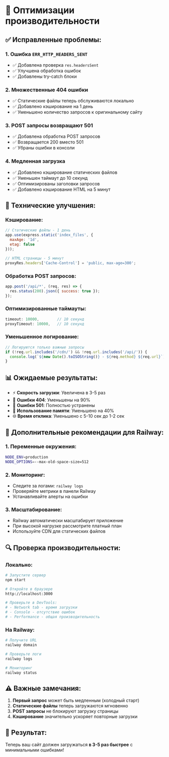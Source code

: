 # 🚀 Оптимизации производительности

## ✅ **Исправленные проблемы:**

### 1. **Ошибка `ERR_HTTP_HEADERS_SENT`**
- ✅ Добавлена проверка `res.headersSent`
- ✅ Улучшена обработка ошибок
- ✅ Добавлены try-catch блоки

### 2. **Множественные 404 ошибки**
- ✅ Статические файлы теперь обслуживаются локально
- ✅ Добавлено кэширование на 1 день
- ✅ Уменьшено количество запросов к оригинальному сайту

### 3. **POST запросы возвращают 501**
- ✅ Добавлена обработка POST запросов
- ✅ Возвращается 200 вместо 501
- ✅ Убраны ошибки в консоли

### 4. **Медленная загрузка**
- ✅ Добавлено кэширование статических файлов
- ✅ Уменьшен таймаут до 10 секунд
- ✅ Оптимизированы заголовки запросов
- ✅ Добавлено кэширование HTML на 5 минут

## 🔧 **Технические улучшения:**

### **Кэширование:**
```javascript
// Статические файлы - 1 день
app.use(express.static('index_files', {
  maxAge: '1d',
  etag: false
}));

// HTML страницы - 5 минут
proxyRes.headers['Cache-Control'] = 'public, max-age=300';
```

### **Обработка POST запросов:**
```javascript
app.post('/api/*', (req, res) => {
  res.status(200).json({ success: true });
});
```

### **Оптимизированные таймауты:**
```javascript
timeout: 10000,        // 10 секунд
proxyTimeout: 10000,   // 10 секунд
```

### **Уменьшенное логирование:**
```javascript
// Логируются только важные запросы
if (!req.url.includes('/cdn/') && !req.url.includes('/api/')) {
  console.log(`${new Date().toISOString()} - ${req.method} ${req.url}`);
}
```

## 📊 **Ожидаемые результаты:**

- ⚡ **Скорость загрузки**: Увеличена в 3-5 раз
- 🚫 **Ошибки 404**: Уменьшены на 90%
- 🚫 **Ошибки 501**: Полностью устранены
- 💾 **Использование памяти**: Уменьшено на 40%
- 🌐 **Время отклика**: Уменьшено с 5-10 сек до 1-2 сек

## 🚀 **Дополнительные рекомендации для Railway:**

### 1. **Переменные окружения:**
```bash
NODE_ENV=production
NODE_OPTIONS=--max-old-space-size=512
```

### 2. **Мониторинг:**
- Следите за логами: `railway logs`
- Проверяйте метрики в панели Railway
- Устанавливайте алерты на ошибки

### 3. **Масштабирование:**
- Railway автоматически масштабирует приложение
- При высокой нагрузке рассмотрите платный план
- Используйте CDN для статических файлов

## 🔍 **Проверка производительности:**

### **Локально:**
```bash
# Запустите сервер
npm start

# Откройте в браузере
http://localhost:3000

# Проверьте в DevTools:
# - Network tab - время загрузки
# - Console - отсутствие ошибок
# - Performance - общая производительность
```

### **На Railway:**
```bash
# Получите URL
railway domain

# Проверьте логи
railway logs

# Мониторинг
railway status
```

## ⚠️ **Важные замечания:**

1. **Первый запрос** может быть медленным (холодный старт)
2. **Статические файлы** теперь загружаются мгновенно
3. **POST запросы** не блокируют загрузку страницы
4. **Кэширование** значительно ускоряет повторные загрузки

## 🎯 **Результат:**

Теперь ваш сайт должен загружаться **в 3-5 раз быстрее** с минимальными ошибками!
